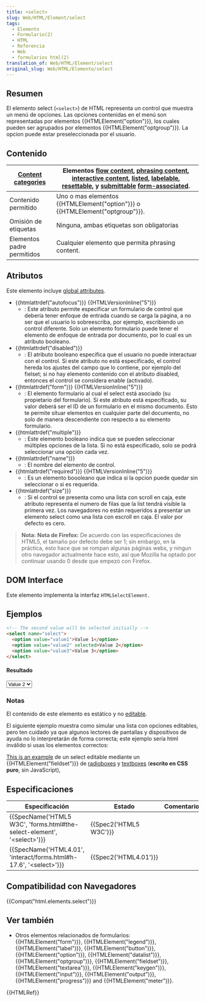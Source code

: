 ```yaml
---
title: <select>
slug: Web/HTML/Element/select
tags:
  - Elemento
  - Formulario(2)
  - HTML
  - Referencia
  - Web
  - formularios html(2)
translation_of: Web/HTML/Element/select
original_slug: Web/HTML/Elemento/select
---
```

## Resumen

El elemento select (`<select>`) de HTML representa un control que muestra un menú de opciones. Las opciones contenidas en el menú son representadas por elementos {{HTMLElement("option")}}, los cuales pueden ser agrupados por elementos {{HTMLElement("optgroup")}}. La opcion puede estar preseleccionada por el usuario.

## Contenido

| [Content categories](/es/docs/HTML/Content_categories "HTML/Content categories") | Elementos [flow content](/es/docs/HTML/Content_categories#Flow_content "HTML/Content categories#Flow content"), [phrasing content](/es/docs/HTML/Content_categories#Phrasing_content "HTML/Content categories#Phrasing content"), [interactive content](/es/docs/HTML/Content_categories#Interactive_content "HTML/Content categories#Interactive content"), [listed](/es/docs/HTML/Content_categories#Form_listed "HTML/Content categories#Form listed"), [labelable](/es/docs/HTML/Content_categories#Form_labelable "HTML/Content categories#Form labelable"), [resettable](/es/docs/HTML/Content_categories#Form_resettable "HTML/Content categories#Form resettable"), y [submittable](/es/docs/HTML/Content_categories#Form_submittable "HTML/Content categories#Form submittable") [form-associated](/es/docs/HTML/Content_categories#Form-associated_ "HTML/Content categories#Form-associated "). |
| -------------------------------------------------------------------------------- | ---------------------------------------------------------------------------------------------------------------------------------------------------------------------------------------------------------------------------------------------------------------------------------------------------------------------------------------------------------------------------------------------------------------------------------------------------------------------------------------------------------------------------------------------------------------------------------------------------------------------------------------------------------------------------------------------------------------------------------------------------------------------------------------------------------------------------------------------------------------------------------------------------------- |
| Contenido permitido                                                              | Uno o mas elementos {{HTMLElement("option")}} o {{HTMLElement("optgroup")}}.                                                                                                                                                                                                                                                                                                                                                                                                                                                                                                                                                                                                                                                                                                                                                                                                               |
| Omisión de etiquetas                                                             | Ninguna, ambas etiquetas son obligatorias                                                                                                                                                                                                                                                                                                                                                                                                                                                                                                                                                                                                                                                                                                                                                                                                                                                                  |
| Elementos padre permitidos                                                       | Cualquier elemento que permita phrasing content.                                                                                                                                                                                                                                                                                                                                                                                                                                                                                                                                                                                                                                                                                                                                                                                                                                                           |

## Atributos

Este elemento incluye [global attributes](/es/docs/Web/HTML/Global_attributes "HTML/Global attributes").

- {{htmlattrdef("autofocus")}} {{HTMLVersionInline("5")}}
  - : Este atributo permite especificar un formulario de control que debería tener enfoque de entrada cuando se carga la página, a no ser que el usuario lo sobreescriba, por ejemplo, escribiendo un control diferente. Solo un elemento formulario puede tener el elemento de enfoque de entrada por documento, por lo cual es un atributo booleano.
- {{htmlattrdef("disabled")}}
  - : El atributo booleano especifica que el usuario no puede interactuar con el control. Si este atributo no está especificado, el control hereda los ajustes del campo que lo contiene, por ejemplo del fielset; si no hay elemento contenido con el atributo disabled, entonces el control se considera enable (activado).
- {{htmlattrdef("form")}} {{HTMLVersionInline("5")}}
  - : El elemento formulario al cual el select está asociado (su propietario del formulario). Si este atributo está especificado, su valor deberá ser el ID de un formulario en el mismo documento. Esto te permite situar elementos en cualquier parte del documento, no solo de manera descendiente con respecto a su elemento formulario.
- {{htmlattrdef("multiple")}}
  - : Este elemento booleano indica que se pueden seleccionar múltiples opciones de la lista. Si no está especificado, solo se podrá seleccionar una opción cada vez.
- {{htmlattrdef("name")}}
  - : El nombre del elemento de control.
- {{htmlattrdef("required")}} {{HTMLVersionInline("5")}}
  - : Es un elemento boooleano que indica si la opcion puede quedar sin seleccionar o si es requerida.
- {{htmlattrdef("size")}}
  - : Si el control se presenta como una lista con scroll en caja, este atributo representa el numero de filas que la list tendrá visible la primera vez. Los navegadores no están requeridos a presentar un elemento select como una lista con escroll en caja. El valor por defecto es cero.

> **Nota:** **Nota de Firefox:** De acuerdo con las especificaciones de HTML5, el tamaño por defecto debe ser 1; sin embargo, en la práctica, esto hace que se rompan algunas páginas webs, y ningun otro navegador actualmente hace esto, así que Mozilla ha optado por continuar usando 0 desde que empezó con Firefox.

## DOM Interface

Este elemento implementa la interfaz `HTMLSelectElement.`

## Ejemplos

```html
<!-- The second value will be selected initially -->
<select name="select">
  <option value="value1">Value 1</option>
  <option value="value2" selected>Value 2</option>
  <option value="value3">Value 3</option>
</select>
```

#### Resultado

<select name="select"><option value="value1">Value 1</option><option selected value="value2">Value 2</option><option value="value3">Value 3</option></select>

### Notas

El contenido de este elemento es estático y no [editable](/es/docs/HTML/Content_Editable "HTML/Content_Editable").

El siguiente ejemplo muestra como simular una lista con opciones editables, pero ten cuidado ya que algunos lectores de pantallas y dispositivos de ayuda no lo interpretarán de forma correcta; este ejemplo sería html inválido si usas los elementos correctos:

[This is an example](/files/4563/editable_select.html "Simulating an editable select through a fieldset of radioboxes and textboxes") de un select editable mediante un {{HTMLElement("fieldset")}} de [radioboxes](/es/docs/HTML/Element/Input "HTML/Element/Input") y [textboxes](/es/docs/HTML/Element/Input "HTML/Element/Input") (**escrito en CSS puro**, sin JavaScript),

## Especificaciones

| Especificación                                                                                       | Estado                       | Comentario |
| ---------------------------------------------------------------------------------------------------- | ---------------------------- | ---------- |
| {{SpecName('HTML5 W3C', 'forms.html#the-select-element', '&lt;select&gt;')}} | {{Spec2('HTML5 W3C')}} |            |
| {{SpecName('HTML4.01', 'interact/forms.html#h-17.6', '&lt;select&gt;')}}     | {{Spec2('HTML4.01')}} |            |

## Compatibilidad con Navegadores

{{Compat("html.elements.select")}}

## Ver también

- Otros elementos relacionados de formularios: {{HTMLElement("form")}}, {{HTMLElement("legend")}}, {{HTMLElement("label")}}, {{HTMLElement("button")}}, {{HTMLElement("option")}}, {{HTMLElement("datalist")}}, {{HTMLElement("optgroup")}}, {{HTMLElement("fieldset")}}, {{HTMLElement("textarea")}}, {{HTMLElement("keygen")}}, {{HTMLElement("input")}}, {{HTMLElement("output")}}, {{HTMLElement("progress")}} and {{HTMLElement("meter")}}.

{{HTMLRef}}

